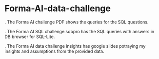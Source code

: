 # Forma-AI-data-challenge

. The Forma AI challenge PDF shows the queries for the SQL questions.

. The Forma AI SQL challenge.sqbpro has the SQL queries with answers in DB browser for SQL-Lite.

. The Forma AI data challenge insights has google slides potraying my insights and assumptions from the provided data.
